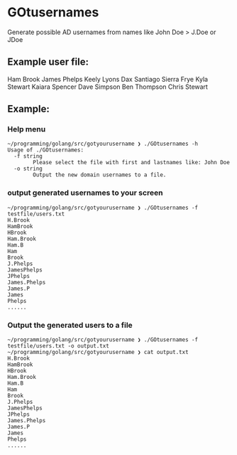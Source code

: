 # GOtusernames
Generate possible AD usernames from names like John Doe > J.Doe or JDoe

## Example user file:
Ham Brook
James Phelps
Keely Lyons
Dax Santiago
Sierra Frye
Kyla Stewart
Kaiara Spencer
Dave Simpson
Ben Thompson
Chris Stewart

## Example:

### Help menu
```
~/programming/golang/src/gotyourusername ❯ ./GOtusernames -h
Usage of ./GOtusernames:
  -f string
        Please select the file with first and lastnames like: John Doe
  -o string
        Output the new domain usernames to a file.
```
        
### output generated usernames to your screen
```
~/programming/golang/src/gotyourusername ❯ ./GOtusernames -f testfile/users.txt 
H.Brook 
HamBrook
HBrook    
Ham.Brook    
Ham.B   
Ham            
Brook    
J.Phelps 
JamesPhelps
JPhelps   
James.Phelps 
James.P 
James        
Phelps 
......
```

### Output the generated users to a file
```
~/programming/golang/src/gotyourusername ❯ ./GOtusernames -f testfile/users.txt -o output.txt
~/programming/golang/src/gotyourusername ❯ cat output.txt                                     
H.Brook                                                                                       
HamBrook                                       
HBrook                                         
Ham.Brook                                                                                     
Ham.B                                                                                         
Ham                                                                                           
Brook                                                                                         
J.Phelps                                       
JamesPhelps                                    
JPhelps                                        
James.Phelps                                   
James.P                                        
James                                          
Phelps
......
```



